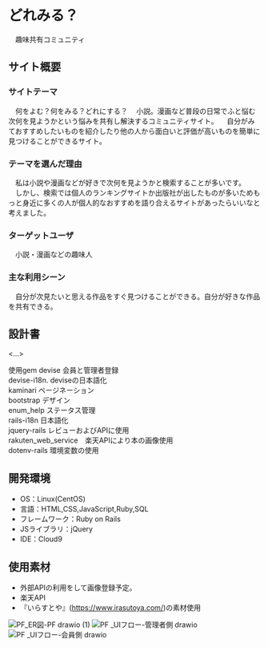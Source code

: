 # どれみる？
　趣味共有コミュニティ

## サイト概要
### サイトテーマ
　何をよむ？何をみる？どれにする？
　小説。漫画など普段の日常でふと悩む次何を見ようかという悩みを共有し解決するコミュニティサイト。
　自分がみておすすめしたいものを紹介したり他の人から面白いと評価が高いものを簡単に見つけることができるサイト。

### テーマを選んだ理由
　私は小説や漫画などが好きで次何を見ようかと検索することが多いです。
　しかし、検索では個人のランキングサイトか出版社が出したものが多いためもっと身近に多くの人が個人的なおすすめを語り合えるサイトがあったらいいなと考えました。

### ターゲットユーザ
　小説・漫画などの趣味人

### 主な利用シーン
　自分が次見たいと思える作品をすぐ見つけることができる。自分が好きな作品を共有できる。

## 設計書
<...>

使用gem
devise	            会員と管理者登録<br>
devise-i18n.        deviseの日本語化<br>
kaminari	          ページネーション<br>
bootstrap	          デザイン<br>
enum_help	          ステータス管理<br>
rails-i18n	         日本語化<br>
jquery-rails	       レビューおよびAPIに使用<br>
rakuten_web_service　楽天APIにより本の画像使用<br>
dotenv-rails          環境変数の使用<br>

## 開発環境
- OS：Linux(CentOS)
- 言語：HTML,CSS,JavaScript,Ruby,SQL
- フレームワーク：Ruby on Rails
- JSライブラリ：jQuery
- IDE：Cloud9

## 使用素材
- 外部APIの利用をして画像登録予定。
- 楽天API
- 『いらすとや』(https://www.irasutoya.com/)の素材使用

![PF_ER図-PF drawio (1)](https://user-images.githubusercontent.com/104709136/184349682-c65c8004-e5cd-40ac-9a4a-6586cbdae14a.png)
![PF _UIフロー-管理者側 drawio](https://user-images.githubusercontent.com/104709136/181411508-dc570331-485f-484c-9662-b5e250420324.png)
![PF _UIフロー-会員側 drawio](https://user-images.githubusercontent.com/104709136/181411522-34d96cb4-4a0d-4d0f-a5c1-36376bd9975c.png)
